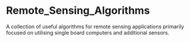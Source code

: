 # Remote_Sensing_Algorithms
A collection of useful algorithms for remote sensing applications primarily focused on utilising single board computers and additional sensors.
